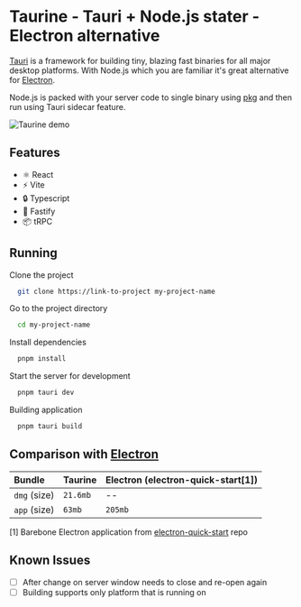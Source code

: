 # Taurine - Tauri + Node.js stater - Electron alternative

[Tauri](https://tauri.app/) is a framework for building tiny, blazing fast binaries for all major desktop platforms. With Node.js which you are familiar it's great alternative for [Electron](https://www.electronjs.org/).

Node.js is packed with your server code to single binary using [pkg](https://github.com/vercel/pkg) and then run using Tauri sidecar feature.

![Taurine demo](https://marcin.page/images/taurine-demo.gif)

## Features

- ⚛️ React
- ⚡️ Vite
- 🔒 Typescript
- 🚀 Fastify
- 📦 tRPC

## Running

Clone the project

```bash
  git clone https://link-to-project my-project-name
```

Go to the project directory

```bash
  cd my-project-name
```

Install dependencies

```bash
  pnpm install
```

Start the server for development

```bash
  pnpm tauri dev
```

Building application

```bash
  pnpm tauri build
```

## Comparison with [Electron](https://www.electronjs.org/)

| Bundle       | Taurine  | Electron (electron-quick-start[1]) |
| :----------- | :------- | :--------------------------------- |
| `dmg` (size) | `21.6mb` | --                                 |
| `app` (size) | `63mb`   | `205mb`                            |

[1] Barebone Electron application from [electron-quick-start](https://github.com/electron/electron-quick-start) repo

## Known Issues

- [ ] After change on server window needs to close and re-open again
- [ ] Building supports only platform that is running on
